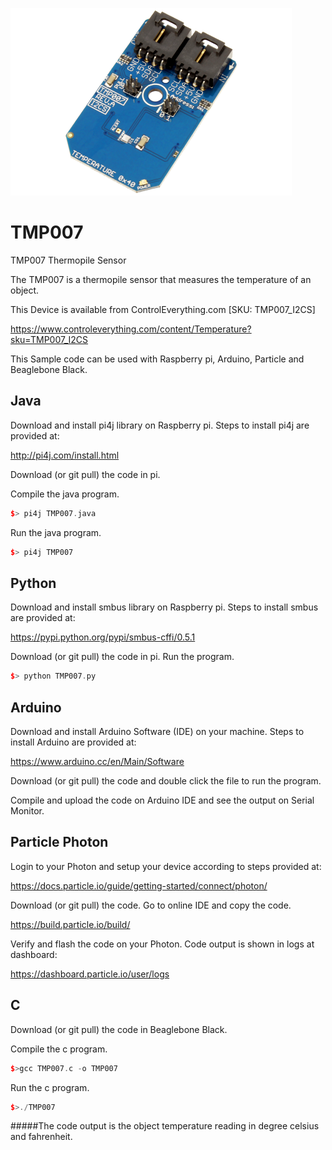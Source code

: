 [![TMP007](TMP007_I2CS.png)](https://www.controleverything.com/content/Temperature?sku=TMP007_I2CS)
# TMP007
TMP007 Thermopile Sensor

The TMP007 is a thermopile sensor that measures the temperature of an object.

This Device is available from ControlEverything.com [SKU: TMP007_I2CS]

https://www.controleverything.com/content/Temperature?sku=TMP007_I2CS

This Sample code can be used with Raspberry pi, Arduino, Particle and Beaglebone Black.

## Java
Download and install pi4j library on Raspberry pi. Steps to install pi4j are provided at:

http://pi4j.com/install.html

Download (or git pull) the code in pi.

Compile the java program.
```cpp
$> pi4j TMP007.java
```

Run the java program.
```cpp
$> pi4j TMP007
```

## Python
Download and install smbus library on Raspberry pi. Steps to install smbus are provided at:

https://pypi.python.org/pypi/smbus-cffi/0.5.1

Download (or git pull) the code in pi. Run the program.

```cpp
$> python TMP007.py
```

## Arduino
Download and install Arduino Software (IDE) on your machine. Steps to install Arduino are provided at:

https://www.arduino.cc/en/Main/Software

Download (or git pull) the code and double click the file to run the program.

Compile and upload the code on Arduino IDE and see the output on Serial Monitor.


## Particle Photon

Login to your Photon and setup your device according to steps provided at:

https://docs.particle.io/guide/getting-started/connect/photon/

Download (or git pull) the code. Go to online IDE and copy the code.

https://build.particle.io/build/

Verify and flash the code on your Photon. Code output is shown in logs at dashboard:

https://dashboard.particle.io/user/logs


## C

Download (or git pull) the code in Beaglebone Black.

Compile the c program.
```cpp
$>gcc TMP007.c -o TMP007
```
Run the c program.
```cpp
$>./TMP007
```
#####The code output is the object temperature reading in degree celsius and fahrenheit.
